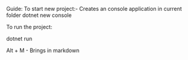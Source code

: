 Guide:
To start new project:- Creates an console application in current folder
   dotnet new console

To run the project:

dotnet run

Alt + M - Brings in markdown 
